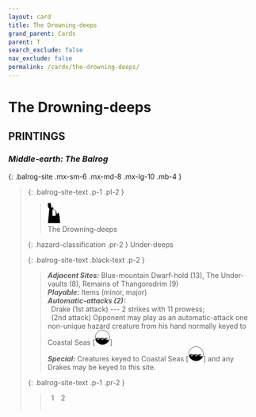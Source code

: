 ```yaml
---
layout: card
title: The Drowning-deeps
grand_parent: Cards
parent: T
search_exclude: false
nav_exclude: false
permalink: /cards/the-drowning-deeps/
---
```


# The Drowning-deeps


## PRINTINGS


### _Middle-earth: The Balrog_

{: .balrog-site .mx-sm-6 .mx-md-8 .mx-lg-10 .mb-4 }
> {: .balrog-site-text .p-1 .pl-2 }
> > <div class="card-mp"><img src="/assets/images/ruinlair-L.svg"></div>
> > <div class="card-name">The Drowning-deeps</div>
>
> {: .hazard-classification .pr-2 }
> Under-deeps
>
> {: .balrog-site-text .black-text .p-2 }
> > _**Adjacent Sites:**_ Blue-mountain Dwarf-hold (13), The Under-vaults (8), Remains of Thangorodrim (9) <br>_**Playable:**_ Items (minor, major) <br>_**Automatic-attacks (2):**_<br>&ensp;Drake (1st attack) --- 2 strikes with 11 prowess; <br>&ensp;(2nd attack) Opponent may play as an automatic-attack one non-unique hazard creature from his hand normally keyed to Coastal Seas <nobr>[<img src="/assets/images/coastalsea.svg">]</nobr> <br>_**Special:**_ Creatures keyed to Coastal Seas <nobr>[<img src="/assets/images/coastalsea.svg">]</nobr> and any Drakes may be keyed to this site. 
> 
> {: .balrog-site-text .p-1 .pr-2 }
> > <div class="hero-site-draw"><span class="minion-you-draw">&ensp;1&ensp;</span><span class="minion-opp-draw">&ensp;2&ensp;</span></div>
> > <div class="card-corruption">&nbsp;</div>
